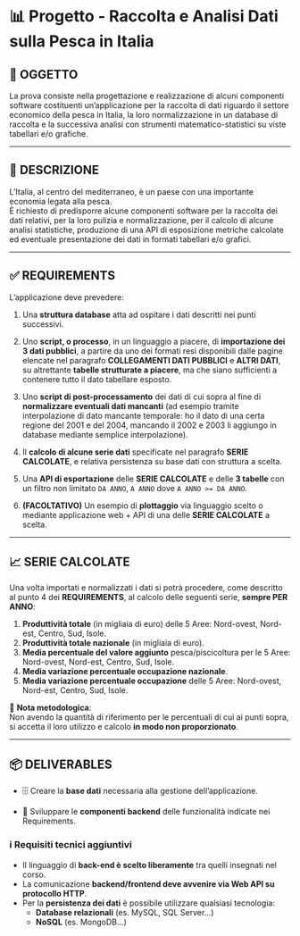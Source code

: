 # 📊 Progetto - Raccolta e Analisi Dati sulla Pesca in Italia

## 🧾 OGGETTO

La prova consiste nella progettazione e realizzazione di alcuni componenti software costituenti un’applicazione per la raccolta di dati riguardo il settore economico della pesca in Italia, la loro normalizzazione in un database di raccolta e la successiva analisi con strumenti matematico-statistici su viste tabellari e/o grafiche.

---

## 📖 DESCRIZIONE

L’Italia, al centro del mediterraneo, è un paese con una importante economia legata alla pesca.  
È richiesto di predisporre alcune componenti software per la raccolta dei dati relativi, per la loro pulizia e normalizzazione, per il calcolo di alcune analisi statistiche, produzione di una API di esposizione metriche calcolate ed eventuale presentazione dei dati in formati tabellari e/o grafici.

---

## ✅ REQUIREMENTS

L’applicazione deve prevedere:

1. Una **struttura database** atta ad ospitare i dati descritti nei punti successivi.

2. Uno **script, o processo**, in un linguaggio a piacere, di **importazione dei 3 dati pubblici**, a partire da uno dei formati resi disponibili dalle pagine elencate nel paragrafo **COLLEGAMENTI DATI PUBBLICI** e **ALTRI DATI**, su altrettante **tabelle strutturate a piacere**, ma che siano sufficienti a contenere tutto il dato tabellare esposto.

3. Uno **script di post-processamento** dei dati di cui sopra al fine di **normalizzare eventuali dati mancanti** (ad esempio tramite interpolazione di dato mancante temporale: ho il dato di una certa regione del 2001 e del 2004, mancando il 2002 e 2003 li aggiungo in database mediante semplice interpolazione).

4. Il **calcolo di alcune serie dati** specificate nel paragrafo **SERIE CALCOLATE**, e relativa persistenza su base dati con struttura a scelta.

5. Una **API di esportazione** delle **SERIE CALCOLATE** e delle **3 tabelle** con un filtro non limitato `DA ANNO`, `A ANNO` dove `A ANNO >= DA ANNO`.

6. **(FACOLTATIVO)** Un esempio di **plottaggio** via linguaggio scelto o mediante applicazione web + API di una delle **SERIE CALCOLATE** a scelta.

---

## 📈 SERIE CALCOLATE

Una volta importati e normalizzati i dati si potrà procedere, come descritto al punto 4 dei **REQUIREMENTS**, al calcolo delle seguenti serie, **sempre PER ANNO**:

1. **Produttività totale** (in migliaia di euro) delle 5 Aree: Nord-ovest, Nord-est, Centro, Sud, Isole.
2. **Produttività totale nazionale** (in migliaia di euro).
3. **Media percentuale del valore aggiunto** pesca/piscicoltura per le 5 Aree: Nord-ovest, Nord-est, Centro, Sud, Isole.
4. **Media variazione percentuale occupazione nazionale**.
5. **Media variazione percentuale occupazione** delle 5 Aree: Nord-ovest, Nord-est, Centro, Sud, Isole.

📌 **Nota metodologica**:  
Non avendo la quantità di riferimento per le percentuali di cui ai punti sopra, si accetta il loro utilizzo e calcolo **in modo non proporzionato**.

---

## 📦 DELIVERABLES

- 🗄️ Creare la **base dati** necessaria alla gestione dell’applicazione.

- 🔧 Sviluppare le **componenti backend** delle funzionalità indicate nei Requirements.

### ℹ️ Requisiti tecnici aggiuntivi

- Il linguaggio di **back-end è scelto liberamente** tra quelli insegnati nel corso.
- La comunicazione **backend/frontend deve avvenire via Web API su protocollo HTTP**.
- Per la **persistenza dei dati** è possibile utilizzare qualsiasi tecnologia:
  - **Database relazionali** (es. MySQL, SQL Server…)
  - **NoSQL** (es. MongoDB…)
